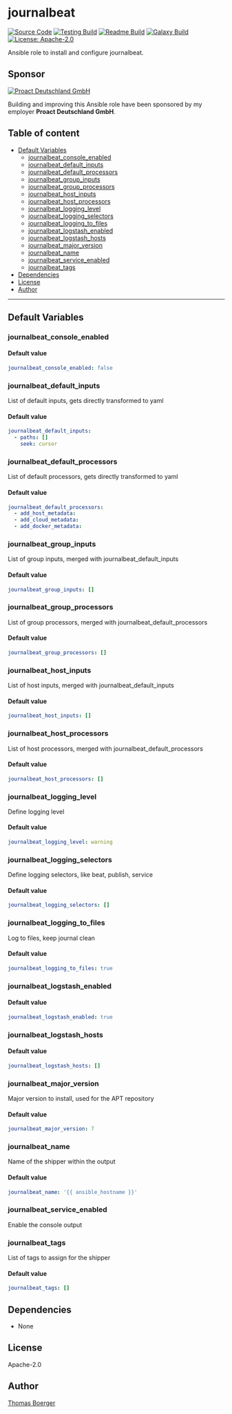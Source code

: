 # journalbeat

[![Source Code](https://img.shields.io/badge/github-source%20code-blue?logo=github&logoColor=white)](https://github.com/rolehippie/journalbeat) [![Testing Build](https://github.com/rolehippie/journalbeat/workflows/testing/badge.svg)](https://github.com/rolehippie/journalbeat/actions?query=workflow%3Atesting) [![Readme Build](https://github.com/rolehippie/journalbeat/workflows/readme/badge.svg)](https://github.com/rolehippie/journalbeat/actions?query=workflow%3Areadme) [![Galaxy Build](https://github.com/rolehippie/journalbeat/workflows/galaxy/badge.svg)](https://github.com/rolehippie/journalbeat/actions?query=workflow%3Agalaxy) [![License: Apache-2.0](https://img.shields.io/github/license/rolehippie/journalbeat)](https://github.com/rolehippie/journalbeat/blob/master/LICENSE) 

Ansible role to install and configure journalbeat. 

## Sponsor 

[![Proact Deutschland GmbH](https://proact.eu/wp-content/uploads/2020/03/proact-logo.png)](https://proact.eu) 

Building and improving this Ansible role have been sponsored by my employer **Proact Deutschland GmbH**.

## Table of content

* [Default Variables](#default-variables)
  * [journalbeat_console_enabled](#journalbeat_console_enabled)
  * [journalbeat_default_inputs](#journalbeat_default_inputs)
  * [journalbeat_default_processors](#journalbeat_default_processors)
  * [journalbeat_group_inputs](#journalbeat_group_inputs)
  * [journalbeat_group_processors](#journalbeat_group_processors)
  * [journalbeat_host_inputs](#journalbeat_host_inputs)
  * [journalbeat_host_processors](#journalbeat_host_processors)
  * [journalbeat_logging_level](#journalbeat_logging_level)
  * [journalbeat_logging_selectors](#journalbeat_logging_selectors)
  * [journalbeat_logging_to_files](#journalbeat_logging_to_files)
  * [journalbeat_logstash_enabled](#journalbeat_logstash_enabled)
  * [journalbeat_logstash_hosts](#journalbeat_logstash_hosts)
  * [journalbeat_major_version](#journalbeat_major_version)
  * [journalbeat_name](#journalbeat_name)
  * [journalbeat_service_enabled](#journalbeat_service_enabled)
  * [journalbeat_tags](#journalbeat_tags)
* [Dependencies](#dependencies)
* [License](#license)
* [Author](#author)

---

## Default Variables

### journalbeat_console_enabled

#### Default value

```YAML
journalbeat_console_enabled: false
```

### journalbeat_default_inputs

List of default inputs, gets directly transformed to yaml

#### Default value

```YAML
journalbeat_default_inputs:
  - paths: []
    seek: cursor
```

### journalbeat_default_processors

List of default processors, gets directly transformed to yaml

#### Default value

```YAML
journalbeat_default_processors:
  - add_host_metadata:
  - add_cloud_metadata:
  - add_docker_metadata:
```

### journalbeat_group_inputs

List of group inputs, merged with journalbeat_default_inputs

#### Default value

```YAML
journalbeat_group_inputs: []
```

### journalbeat_group_processors

List of group processors, merged with journalbeat_default_processors

#### Default value

```YAML
journalbeat_group_processors: []
```

### journalbeat_host_inputs

List of host inputs, merged with journalbeat_default_inputs

#### Default value

```YAML
journalbeat_host_inputs: []
```

### journalbeat_host_processors

List of host processors, merged with journalbeat_default_processors

#### Default value

```YAML
journalbeat_host_processors: []
```

### journalbeat_logging_level

Define logging level

#### Default value

```YAML
journalbeat_logging_level: warning
```

### journalbeat_logging_selectors

Define logging selectors, like beat, publish, service

#### Default value

```YAML
journalbeat_logging_selectors: []
```

### journalbeat_logging_to_files

Log to files, keep journal clean

#### Default value

```YAML
journalbeat_logging_to_files: true
```

### journalbeat_logstash_enabled

#### Default value

```YAML
journalbeat_logstash_enabled: true
```

### journalbeat_logstash_hosts

#### Default value

```YAML
journalbeat_logstash_hosts: []
```

### journalbeat_major_version

Major version to install, used for the APT repository

#### Default value

```YAML
journalbeat_major_version: 7
```

### journalbeat_name

Name of the shipper within the output

#### Default value

```YAML
journalbeat_name: '{{ ansible_hostname }}'
```

### journalbeat_service_enabled

Enable the console output

### journalbeat_tags

List of tags to assign for the shipper

#### Default value

```YAML
journalbeat_tags: []
```

## Dependencies

* None

## License

Apache-2.0

## Author

[Thomas Boerger](https://github.com/tboerger)
